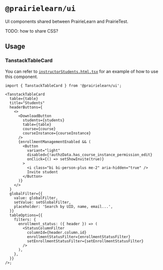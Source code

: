 # `@prairielearn/ui`

UI components shared between PrairieLearn and PrairieTest.

TODO: how to share CSS?

## Usage

### TanstackTableCard

You can refer to [`instructorStudents.html.tsx`](../../apps/prairielearn/src/pages/instructorStudents/instructorStudents.html.tsx) for an example of how to use this component.

```tsx
import { TanstackTableCard } from '@prairielearn/ui';

<TanstackTableCard
  table={table}
  title="Students"
  headerButtons={
    <>
      <DownloadButton
        students={students}
        table={table}
        course={course}
        courseInstance={courseInstance}
      />
      {enrollmentManagementEnabled && (
        <Button
          variant="light"
          disabled={!authzData.has_course_instance_permission_edit}
          onClick={() => setShowInvite(true)}
        >
          <i class="bi bi-person-plus me-2" aria-hidden="true" />
          Invite student
        </Button>
      )}
    </>
  }
  globalFilter={{
    value: globalFilter,
    setValue: setGlobalFilter,
    placeholder: 'Search by UID, name, email...',
  }}
  tableOptions={{
    filters: {
      enrollment_status: ({ header }) => (
        <StatusColumnFilter
          columnId={header.column.id}
          enrollmentStatusFilter={enrollmentStatusFilter}
          setEnrollmentStatusFilter={setEnrollmentStatusFilter}
        />
      ),
    },
  }}
/>;
```
